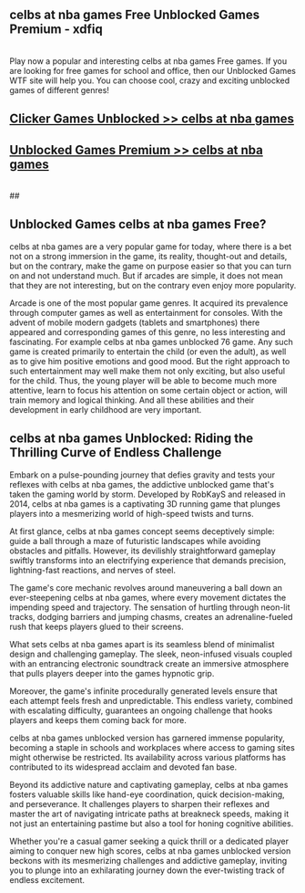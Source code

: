 ## celbs at nba games Free Unblocked Games Premium - xdfiq <br>
<br>
Play now a popular and interesting celbs at nba games Free games. If you are looking for free games for school and office, then our Unblocked Games WTF site will help you. You can choose cool, crazy and exciting unblocked games of different genres!


##  [Clicker Games Unblocked >> celbs at nba games](http://freeplayer.one?title=celbs_at_nba_games&ref=04)

##  [Unblocked Games Premium >> celbs at nba games](http://freeplayer.one?title=celbs_at_nba_games&ref=04)
  <br>
  ##



## Unblocked Games celbs at nba games Free?

celbs at nba games are a very popular game for today, where there is a bet not on a strong immersion in the game, its reality, thought-out and details, but on the contrary, make the game on purpose easier so that you can turn on and not understand much. But if arcades are simple, it does not mean that they are not interesting, but on the contrary even enjoy more popularity.

Arcade is one of the most popular game genres. It acquired its prevalence through computer games as well as entertainment for consoles. With the advent of mobile modern gadgets (tablets and smartphones) there appeared and corresponding games of this genre, no less interesting and fascinating. For example celbs at nba games unblocked 76 game. Any such game is created primarily to entertain the child (or even the adult), as well as to give him positive emotions and good mood. But the right approach to such entertainment may well make them not only exciting, but also useful for the child. Thus, the young player will be able to become much more attentive, learn to focus his attention on some certain object or action, will train memory and logical thinking. And all these abilities and their development in early childhood are very important.

##  celbs at nba games Unblocked: Riding the Thrilling Curve of Endless Challenge

Embark on a pulse-pounding journey that defies gravity and tests your reflexes with celbs at nba games, the addictive unblocked game that's taken the gaming world by storm. Developed by RobKayS and released in 2014, celbs at nba games is a captivating 3D running game that plunges players into a mesmerizing world of high-speed twists and turns.

At first glance, celbs at nba games concept seems deceptively simple: guide a ball through a maze of futuristic landscapes while avoiding obstacles and pitfalls. However, its devilishly straightforward gameplay swiftly transforms into an electrifying experience that demands precision, lightning-fast reactions, and nerves of steel.

The game's core mechanic revolves around maneuvering a ball down an ever-steepening celbs at nba games, where every movement dictates the impending speed and trajectory. The sensation of hurtling through neon-lit tracks, dodging barriers and jumping chasms, creates an adrenaline-fueled rush that keeps players glued to their screens.

What sets celbs at nba games apart is its seamless blend of minimalist design and challenging gameplay. The sleek, neon-infused visuals coupled with an entrancing electronic soundtrack create an immersive atmosphere that pulls players deeper into the games hypnotic grip.

Moreover, the game's infinite procedurally generated levels ensure that each attempt feels fresh and unpredictable. This endless variety, combined with escalating difficulty, guarantees an ongoing challenge that hooks players and keeps them coming back for more.

celbs at nba games unblocked version has garnered immense popularity, becoming a staple in schools and workplaces where access to gaming sites might otherwise be restricted. Its availability across various platforms has contributed to its widespread acclaim and devoted fan base.

Beyond its addictive nature and captivating gameplay, celbs at nba games fosters valuable skills like hand-eye coordination, quick decision-making, and perseverance. It challenges players to sharpen their reflexes and master the art of navigating intricate paths at breakneck speeds, making it not just an entertaining pastime but also a tool for honing cognitive abilities.

Whether you're a casual gamer seeking a quick thrill or a dedicated player aiming to conquer new high scores, celbs at nba games unblocked version beckons with its mesmerizing challenges and addictive gameplay, inviting you to plunge into an exhilarating journey down the ever-twisting track of endless excitement.